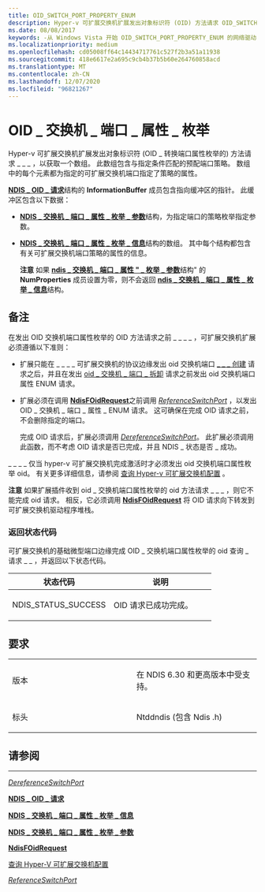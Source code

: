 ```yaml
---
title: OID_SWITCH_PORT_PROPERTY_ENUM
description: Hyper-v 可扩展交换机扩展发出对象标识符 (OID) 方法请求 OID_SWITCH_PORT_PROPERTY_ENUM 获取数组。
ms.date: 08/08/2017
keywords: -从 Windows Vista 开始 OID_SWITCH_PORT_PROPERTY_ENUM 的网络驱动程序
ms.localizationpriority: medium
ms.openlocfilehash: cd05008ff64c14434717761c527f2b3a51a11938
ms.sourcegitcommit: 418e6617e2a695c9cb4b37b5b60e264760858acd
ms.translationtype: MT
ms.contentlocale: zh-CN
ms.lasthandoff: 12/07/2020
ms.locfileid: "96821267"
---
```

# <a name="oid_switch_port_property_enum"></a>OID \_ 交换机 \_ 端口 \_ 属性 \_ 枚举


Hyper-v 可扩展交换机扩展发出对象标识符 (OID \_ 转换端口属性枚举的) 方法请求 \_ \_ \_ ，以获取一个数组。 此数组包含与指定条件匹配的预配端口策略。 数组中的每个元素都为指定的可扩展交换机端口指定了策略的属性。

[**NDIS \_ OID \_ 请求**](/windows-hardware/drivers/ddi/ndis/ns-ndis-_ndis_oid_request)结构的 **InformationBuffer** 成员包含指向缓冲区的指针。 此缓冲区包含以下数据：

-   [**NDIS \_ 交换机 \_ 端口 \_ 属性 \_ 枚举 \_ 参数**](/windows-hardware/drivers/ddi/ntddndis/ns-ntddndis-_ndis_switch_port_property_enum_parameters)结构，为指定端口的策略枚举指定参数。

-   [**NDIS \_ 交换机 \_ 端口 \_ 属性 \_ 枚举 \_ 信息**](/windows-hardware/drivers/ddi/ntddndis/ns-ntddndis-_ndis_switch_port_property_enum_info)结构的数组。 其中每个结构都包含有关可扩展交换机端口策略的属性的信息。

    **注意** 如果 [**ndis \_ 交换机 \_ 端口 \_ 属性 " \_ 枚举 \_ 参数**](/windows-hardware/drivers/ddi/ntddndis/ns-ntddndis-_ndis_switch_port_property_enum_parameters)结构" 的 **NumProperties** 成员设置为零，则不会返回 [**ndis \_ 交换机 \_ 端口 \_ 属性 \_ 枚举 \_ 信息**](/windows-hardware/drivers/ddi/ntddndis/ns-ntddndis-_ndis_switch_port_property_enum_info)结构。

     

<a name="remarks"></a>备注
-------

在发出 OID 交换机端口属性枚举的 OID 方法请求之前 \_ \_ \_ \_ ，可扩展交换机扩展必须遵循以下准则：

-   扩展只能在 \_ \_ \_ \_ 可扩展交换机的协议边缘发出 oid 交换机端口 [ \_ \_ \_ 创建](oid-switch-port-create.md) 请求之后，并且在发出 [oid \_ 交换机 \_ 端口 \_ 拆卸](oid-switch-port-teardown.md) 请求之前发出 oid 交换机端口属性 ENUM 请求。

-   扩展必须在调用 [**NdisFOidRequest**](/windows-hardware/drivers/ddi/ndis/nf-ndis-ndisfoidrequest)之前调用 [*ReferenceSwitchPort*](/windows-hardware/drivers/ddi/ndis/nc-ndis-ndis_switch_reference_switch_port) ，以发出 OID \_ 交换机 \_ 端口 \_ 属性 \_ ENUM 请求。 这可确保在完成 OID 请求之前，不会删除指定的端口。

    完成 OID 请求后，扩展必须调用 [*DereferenceSwitchPort*](/windows-hardware/drivers/ddi/ndis/nc-ndis-ndis_switch_dereference_switch_port)。 此扩展必须调用此函数，而不考虑 OID 请求是否已完成，并且 NDIS \_ 状态是否 \_ 成功。

\_ \_ \_ \_ 仅当 hyper-v 可扩展交换机完成激活时才必须发出 oid 交换机端口属性枚举 oid。 有关更多详细信息，请参阅 [查询 Hyper-v 可扩展交换机配置](./querying-the-hyper-v-extensible-switch-configuration.md) 。

**注意**  如果扩展插件收到 oid \_ 交换机端口属性枚举的 oid 方法请求 \_ \_ \_ ，则它不能完成 oid 请求。 相反，它必须调用 [**NdisFOidRequest**](/windows-hardware/drivers/ddi/ndis/nf-ndis-ndisfoidrequest) 将 OID 请求向下转发到可扩展交换机驱动程序堆栈。

 

### <a name="return-status-codes"></a>返回状态代码

可扩展交换机的基础微型端口边缘完成 OID \_ 交换机端口属性枚举的 oid 查询 \_ 请求 \_ \_ ，并返回以下状态代码。

<table>
<colgroup>
<col width="50%" />
<col width="50%" />
</colgroup>
<thead>
<tr class="header">
<th>状态代码</th>
<th>说明</th>
</tr>
</thead>
<tbody>
<tr class="odd">
<td><p>NDIS_STATUS_SUCCESS</p></td>
<td><p>OID 请求已成功完成。</p></td>
</tr>
</tbody>
</table>

 

<a name="requirements"></a>要求
------------

<table>
<colgroup>
<col width="50%" />
<col width="50%" />
</colgroup>
<tbody>
<tr class="odd">
<td><p>版本</p></td>
<td><p>在 NDIS 6.30 和更高版本中受支持。</p></td>
</tr>
<tr class="even">
<td><p>标头</p></td>
<td>Ntddndis (包含 Ndis .h) </td>
</tr>
</tbody>
</table>

## <a name="see-also"></a>请参阅


****
[*DereferenceSwitchPort*](/windows-hardware/drivers/ddi/ndis/nc-ndis-ndis_switch_dereference_switch_port)

[**NDIS \_ OID \_ 请求**](/windows-hardware/drivers/ddi/ndis/ns-ndis-_ndis_oid_request)

[**NDIS \_ 交换机 \_ 端口 \_ 属性 \_ 枚举 \_ 信息**](/windows-hardware/drivers/ddi/ntddndis/ns-ntddndis-_ndis_switch_port_property_enum_info)

[**NDIS \_ 交换机 \_ 端口 \_ 属性 \_ 枚举 \_ 参数**](/windows-hardware/drivers/ddi/ntddndis/ns-ntddndis-_ndis_switch_port_property_enum_parameters)

[**NdisFOidRequest**](/windows-hardware/drivers/ddi/ndis/nf-ndis-ndisfoidrequest)

[查询 Hyper-V 可扩展交换机配置](./querying-the-hyper-v-extensible-switch-configuration.md)

[*ReferenceSwitchPort*](/windows-hardware/drivers/ddi/ndis/nc-ndis-ndis_switch_reference_switch_port)

 

